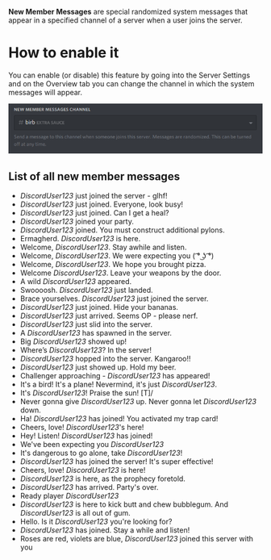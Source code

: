 <!-- TITLE: New Member Messages -->

**New Member Messages** are special randomized system messages that appear in a specified channel of a server when a user joins the server. 

# How to enable it
You can enable (or disable) this feature by going into the Server Settings and on the Overview tab you can change the channel in which the system messages will appear.

![2017 10 18 18 48 03](/uploads/2017-10-18-18-48-03.png "2017 10 18 18 48 03")

## List of all new member messages
- *DiscordUser123* just joined the server - glhf!
- *DiscordUser123* just joined. Everyone, look busy!
- *DiscordUser123* just joined. Can I get a heal?
- *DiscordUser123* joined your party.
- *DiscordUser123* joined. You must construct additional pylons.
- Ermagherd. *DiscordUser123* is here.
- Welcome, *DiscordUser123*. Stay awhile and listen.
- Welcome, *DiscordUser123*. We were expecting you ( ͡° ͜ʖ ͡°)
- Welcome, *DiscordUser123*. We hope you brought pizza.
- Welcome *DiscordUser123*. Leave your weapons by the door.
- A wild *DiscordUser123* appeared.
- Swoooosh. *DiscordUser123* just landed.
- Brace yourselves. *DiscordUser123* just joined the server.
- *DiscordUser123* just joined. Hide your bananas.
- *DiscordUser123* just arrived. Seems OP - please nerf.
- *DiscordUser123* just slid into the server.
- A *DiscordUser123* has spawned in the server.
- Big *DiscordUser123* showed up!
- Where’s *DiscordUser123*? In the server!
- *DiscordUser123* hopped into the server. Kangaroo!!
- *DiscordUser123* just showed up. Hold my beer.
- Challenger approaching - *DiscordUser123* has appeared!
- It's a bird! It's a plane! Nevermind, it's just *DiscordUser123*.
- It's *DiscordUser123*! Praise the sun! [T]/
- Never gonna give *DiscordUser123* up. Never gonna let *DiscordUser123* down.
- Ha! *DiscordUser123* has joined! You activated my trap card!
- Cheers, love! *DiscordUser123*'s here!
- Hey! Listen! *DiscordUser123* has joined!
- We've been expecting you *DiscordUser123*
- It's dangerous to go alone, take *DiscordUser123*!
- *DiscordUser123* has joined the server! It's super effective!
- Cheers, love! *DiscordUser123* is here!
- *DiscordUser123* is here, as the prophecy foretold.
- *DiscordUser123* has arrived. Party's over.
- Ready player *DiscordUser123*
- *DiscordUser123* is here to kick butt and chew bubblegum. And *DiscordUser123* is all out of gum.
- Hello. Is it *DiscordUser123* you're looking for?
- *DiscordUser123* has joined. Stay a while and listen!
- Roses are red, violets are blue, *DiscordUser123* joined this server with you